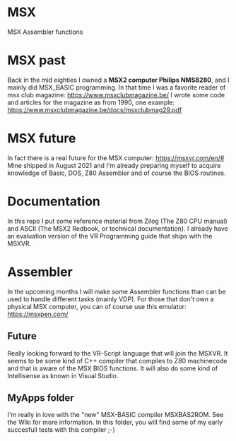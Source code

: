 # MSX
MSX Assembler functions

# MSX past
Back in the mid eighties I owned a **MSX2 computer Philips NMS8280**, and I mainly did MSX_BASIC programming. In that time I was a favorite reader of msx club magazine: https://www.msxclubmagazine.be/
I wrote some code and articles for the magazine as from 1990, one example: https://www.msxclubmagazine.be/docs/msxclubmag29.pdf

# MSX future
In fact there is a real future for the MSX computer:
https://msxvr.com/en/#
Mine shipped in August 2021 and I'm already preparing myself to acquire knowledge of Basic, DOS, Z80 Assembler and of course the BIOS routines.

# Documentation
In this repo I put some reference material from Zilog (The Z80 CPU manual) and ASCII (The MSX2 Redbook, or technical documentation).
I already have an evaluation version of the VR Programming guide that ships with the MSXVR.

# Assembler
In the upcoming months I will make some Assembler functions than can be used to handle different tasks (mainly VDP).
For those that don't own a physical MSX computer, you can of course use this emulator: https://msxpen.com/

## Future
Really looking forward to the VR-Script language that will join the MSXVR. It seems to be some kind of C++ compiler that compiles to Z80 machinecode and that is aware of the MSX BIOS functions. It will also do some kind of Intellisense as known in Visual Studio.

## MyApps folder
I'm really in love with the "new" MSX-BASIC compiler MSXBAS2ROM. See the Wiki for more information. In this folder, you will find some of my early succesfull tests with this compiler ;-)
